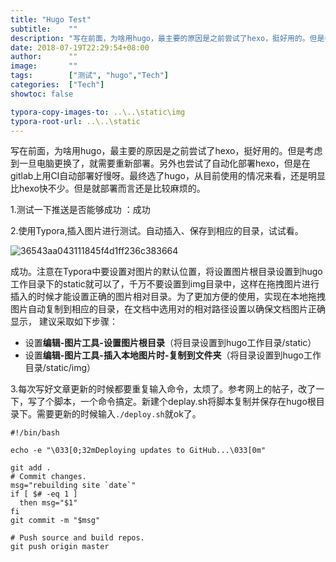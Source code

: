 ```yaml
---
title: "Hugo Test"
subtitle:    ""
description: "写在前面，为啥用hugo，最主要的原因是之前尝试了hexo，挺好用的。但是考虑到一旦电脑更换了，就需要重新部署。另外也尝试了自动化部署hexo，但是在gitlab上用CI自动部署好慢呀。最终选了hugo，从目前使用的情况来看，还是明显比hexo快不少。但是就部署而言还是比较麻烦的。"
date: 2018-07-19T22:29:54+08:00
author:      ""
image:       ""
tags:        ["测试", "hugo","Tech"]
categories:  ["Tech"]
showtoc: false 

typora-copy-images-to: ..\..\static\img
typora-root-url: ..\..\static
---
```



写在前面，为啥用hugo，最主要的原因是之前尝试了hexo，挺好用的。但是考虑到一旦电脑更换了，就需要重新部署。另外也尝试了自动化部署hexo，但是在gitlab上用CI自动部署好慢呀。最终选了hugo，从目前使用的情况来看，还是明显比hexo快不少。但是就部署而言还是比较麻烦的。

1.测试一下推送是否能够成功 ：成功

2.使用Typora,插入图片进行测试。自动插入、保存到相应的目录，试试看。

![36543aa043111845f4d1ff236c383664](/img/36543aa043111845f4d1ff236c383664.jpg)

成功。注意在Typora中要设置对图片的默认位置，将设置图片根目录设置到hugo工作目录下的static就可以了，千万不要设置到img目录中，这样在拖拽图片进行插入的时候才能设置正确的图片相对目录。为了更加方便的使用，实现在本地拖拽图片自动复制到相应的目录，在文档中选用对的相对路径设置以确保文档图片正确显示， 建议采取如下步骤：

- 设置**编辑-图片工具-设置图片根目录**（将目录设置到hugo工作目录/static）
- 设置**编辑-图片工具-插入本地图片时-复制到文件夹**（将目录设置到hugo工作目录/static/img）

3.每次写好文章更新的时候都要重复输入命令，太烦了。参考网上的帖子，改了一下，写了个脚本，一个命令搞定。新建个deplay.sh将脚本复制并保存在hugo根目录下。需要更新的时候输入`./deploy.sh`就ok了。

```
#!/bin/bash

echo -e "\033[0;32mDeploying updates to GitHub...\033[0m"

git add .
# Commit changes.
msg="rebuilding site `date`"
if [ $# -eq 1 ]
  then msg="$1"
fi
git commit -m "$msg"

# Push source and build repos.
git push origin master



```

